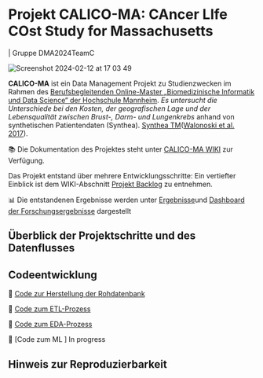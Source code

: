 
# Projekt CALICO-MA: CAncer LIfe COst Study for Massachusetts 
| Gruppe DMA2024TeamC

![Screenshot 2024-02-12 at 17 03 49](https://github.com/Fuenfgeld/DMA2024TeamC/assets/39849786/6847bb26-1fb9-495a-8c9d-834da9eed2c4)


**CALICO-MA** ist ein Data Management Projekt zu Studienzwecken im Rahmen des [Berufsbegleitenden Online-Master „Biomedizinische Informatik und Data Science“ der Hochschule Mannheim](https://www.master-bids.hs-mannheim.de/). _Es untersucht die Unterschiede bei den Kosten, der geografischen Lage und der Lebensqualität zwischen Brust-, Darm- und Lungenkrebs_ anhand von synthetischen Patientendaten (Synthea). [Synthea TM](https://synthetichealth.github.io/synthea/)([Walonoski et al. 2017](https://doi.org/10.1093/jamia/ocx079)).

📚 Die Dokumentation des Projektes steht unter [CALICO-MA WIKI](https://github.com/Fuenfgeld/DMA2024TeamC/wiki) zur Verfügung.

Das Projekt entstand über mehrere Entwicklungsschritte: Ein vertiefter Einblick ist dem WIKI-Abschnitt [Projekt Backlog](https://github.com/users/Fuenfgeld/projects/9/views/1) zu entnehmen.

📊 Die entstandenen Ergebnisse werden unter [Ergebnisse](https://github.com/Fuenfgeld/DMA2024TeamC/wiki/6.-Ergebnisse)und [Dashboard der Forschungsergebnisse](https://public.tableau.com/views/CALICO_Massachusetts/Dashboard1?:language=en-GB&:sid=&:display_count=n&:origin=viz_share_link) dargestellt

## Überblick der Projektschritte und des Datenflusses








## Codeentwicklung

💾 [Code zur Herstellung der Rohdatenbank](https://github.com/Fuenfgeld/DMA2024TeamC/blob/main/Code/ETL2Datawarehouse_GS.ipynb)

🔄 [Code zum ETL-Prozess](https://github.com/Fuenfgeld/DMA2024TeamC/blob/main/Code/ETL2Datawarehouse_GS.ipynb)

🔢 [Code zum EDA-Prozess](https://github.com/Fuenfgeld/DMA2024TeamC/blob/main/Code/DWH_GeoVisualisierung_HS.ipynb)

🚀 [Code zum ML ] In progress

## Hinweis zur Reproduzierbarkeit
